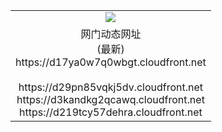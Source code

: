 ﻿<table>
  <tr></tr>
  <tr><td colspan=2 align=center><img src="https://d17ya0w7q0wbgt.cloudfront.net/Up/oGate.jpg" /></td></tr>
  <tr><td colspan=2 align=center>网门动态网址<br/>(最新)
<br>https://d17ya0w7q0wbgt.cloudfront.net
<br/>
<br>https://d29pn85vqkj5dv.cloudfront.net
<br>https://d3kandkg2qcawq.cloudfront.net
<br>https://d219tcy57dehra.cloudfront.net
    </td>
  </tr>
</table>
